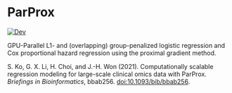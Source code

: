 # ParProx

<!--[![Stable](https://img.shields.io/badge/docs-stable-blue.svg)](https://kose-y.github.io/ParProx.jl/stable)-->
[![Dev](https://img.shields.io/badge/docs-dev-blue.svg)](https://kose-y.github.io/ParProx.jl/dev)
<!--[![Build Status](https://travis-ci.com/kose-y/ParProx.jl.svg?branch=master)](https://travis-ci.com/kose-y/ParProx.jl)
[![Codecov](https://codecov.io/gh/kose-y/ParProx.jl/branch/master/graph/badge.svg)](https://codecov.io/gh/kose-y/ParProx.jl)-->

GPU-Parallel L1- and (overlapping) group-penalized logistic regression and Cox proportional hazard regression using the proximal gradient method.

S. Ko, G. X. Li, H. Choi, and J.-H. Won (2021). Computationally scalable regression modeling for large-scale clinical omics data with ParProx. _Briefings in Bioinformatics_, bbab256. [doi:10.1093/bib/bbab256](https://doi.org/10.1093/bib/bbab256).
